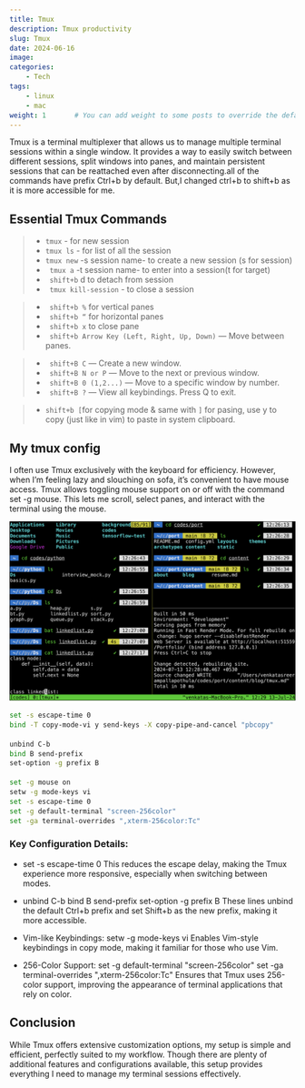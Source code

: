 ```yaml
---
title: Tmux
description: Tmux productivity
slug: Tmux
date: 2024-06-16
image:
categories:
    - Tech
tags:
    - linux
    - mac
weight: 1       # You can add weight to some posts to override the default sorting (date descending)
---
```




Tmux is a terminal multiplexer that allows us to manage multiple terminal
sessions within a single window. It provides a way to easily switch between different sessions, split windows into panes, and maintain persistent sessions that can be reattached even after disconnecting.all of the commands have prefix Ctrl+b by default. But,I changed ctrl+b to shift+b as it is more accessible for me.

## Essential Tmux Commands

> - `tmux`  - for new session
> - ` tmux ls ` - for list of all the session
> - ` tmux new ` -s session name- to create a new session (s for session)
> - ` tmux a`  -t session name- to enter into a session(t for target)
> - ` shift+b`  d to detach from session
> - ` tmux kill-session` - to close a session

> - ` shift+b %`  for vertical panes
> - ` shift+b “`  for horizontal panes
> - ` shift+b x`  to close pane
> - ` shift+b Arrow Key (Left, Right, Up, Down)`  — Move between panes.

> - ` shift+B C`  — Create a new window.
> - ` shift+B N or P`  — Move to the next or previous window.
> - ` shift+B 0 (1,2...)`  — Move to a specific window by number.
> - ` shift+B ?`  — View all keybindings. Press Q to exit.

> - `shift+b [`for copying mode & same with `]` for pasing, use y to copy (just like in vim) to paste in system clipboard.

## My tmux config

I often use Tmux exclusively with the keyboard for efficiency. However, when I’m feeling lazy and slouching on sofa, it’s convenient to have mouse access. Tmux allows toggling mouse support on or off with the command set -g mouse. This lets me scroll, select panes, and interact with the terminal using the mouse.

![Tmux window](tmux.png "Tmux window") 

```bash
set -s escape-time 0
bind -T copy-mode-vi y send-keys -X copy-pipe-and-cancel "pbcopy"

unbind C-b
bind B send-prefix
set-option -g prefix B

set -g mouse on
setw -g mode-keys vi
set -s escape-time 0
set -g default-terminal "screen-256color"
set -ga terminal-overrides ",xterm-256color:Tc"

```
### Key Configuration Details:


* set -s escape-time 0
This reduces the escape delay, making the Tmux experience more responsive, especially when switching between modes.

* unbind C-b
bind B send-prefix
set-option -g prefix B
These lines unbind the default Ctrl+b prefix and set Shift+b as the new prefix, making it more accessible.

* Vim-like Keybindings:
setw -g mode-keys vi
Enables Vim-style keybindings in copy mode, making it familiar for those who use Vim.

* 256-Color Support:
set -g default-terminal "screen-256color"
set -ga terminal-overrides ",xterm-256color:Tc"
Ensures that Tmux uses 256-color support, improving the appearance of terminal applications that rely on color.

## Conclusion

While Tmux offers extensive customization options, my setup is simple and efficient, perfectly suited to my workflow. Though there are plenty of additional features and configurations available, this setup provides everything I need to manage my terminal sessions effectively.